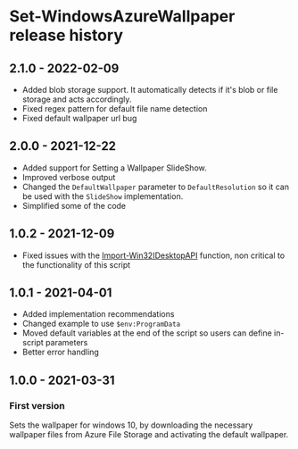 # Set-WindowsAzureWallpaper release history

## 2.1.0 - 2022-02-09

* Added blob storage support. It automatically detects if it's blob or file storage and acts accordingly.
* Fixed regex pattern for default file name detection
* Fixed default wallpaper url bug

## 2.0.0 - 2021-12-22

* Added support for Setting a Wallpaper SlideShow.
* Improved verbose output
* Changed the `DefaultWallpaper` parameter to `DefaultResolution` so it can be used with the `SlideShow` implementation.
* Simplified some of the code

## 1.0.2 - 2021-12-09

* Fixed issues with the [Import-Win32IDesktopAPI](https://MEM.Zone/Import-Win32IDesktopAPI) function, non critical to the functionality of this script

## 1.0.1 - 2021-04-01

* Added implementation recommendations
* Changed example to use `$env:ProgramData`
* Moved default variables at the end of the script so users can define in-script parameters
* Better error handling

## 1.0.0 - 2021-03-31

### First version

Sets the wallpaper for windows 10, by downloading the necessary wallpaper files from Azure File Storage and activating the default wallpaper.
